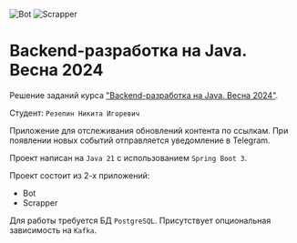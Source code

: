 ![Bot](https://github.com/not-Whale/tinkoff-java-backend-2024/actions/workflows/bot.yml/badge.svg)
![Scrapper](https://github.com/not-Whale/tinkoff-java-backend-2024/actions/workflows/scrapper.yml/badge.svg)

# Backend-разработка на Java. Весна 2024
Решение заданий курса ["Backend-разработка на Java. Весна 2024"](https://fintech.tinkoff.ru/academy/java).

Студент: `Резепин Никита Игоревич`

Приложение для отслеживания обновлений контента по ссылкам.
При появлении новых событий отправляется уведомление в Telegram.

Проект написан на `Java 21` с использованием `Spring Boot 3`.

Проект состоит из 2-х приложений:
* Bot
* Scrapper

Для работы требуется БД `PostgreSQL`. Присутствует опциональная зависимость на `Kafka`.
